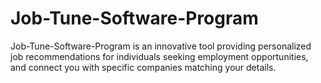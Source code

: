 # Job-Tune-Software-Program
Job-Tune-Software-Program is an innovative tool providing personalized job recommendations for individuals seeking employment opportunities, and connect you with
specific companies matching your details.

